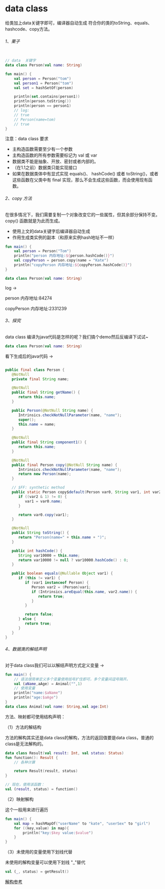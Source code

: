 # data class

给类加上data关键字即可，编译器自动生成 符合你的类的toString、equals、hashcode、copy方法。

###### 1、栗子

```kotlin

// data  关键字
data class Person(val name: String)

fun main() {
    val person = Person("tom")
    val person1 = Person("tom")
    val set = hashSetOf(person)

    println(set.contains(person1))
    println(person.toString())
    println(person == person1)
    // log:
    // true
    // Person(name=tom)
    // true
}
```

注意：data class 要求

- 主构造函数需要至少有一个参数
- 主构造函数的所有参数需要标记为 val 或 var
- 数据类不能是抽象、开放、密封或者内部的。
- （在1.1之前）数据类只能实现接口
- 如果在数据类体中有显式实现 equals()、 hashCode() 或者 toString()，或者这些函数在父类中有 final 实现，那么不会生成这些函数，而会使用现有函数。


###### 2、copy 方法

在很多情况下，我们需要复制一个对象改变它的一些属性，但其余部分保持不变。 copy() 函数就是为此而生成。

- 使用上文的data关键字后编译器自动生成
- 作用生成类实例的副本（和原来实例hash地址不一样）

```kotlin
fun main() {
    val person = Person("Tom")
    println("person 内存地址:${person.hashCode()}")
    val copyPerson = person.copy(name = "Kate")
    println("copyPerson 内存地址:${copyPerson.hashCode()}")
}

data class Person(val name: String)
```
log ->

person 内存地址:84274

copyPerson 内存地址:2331239

###### 3、探究

data class 编译为java代码是怎样的呢？我们搞个demo然后反编译下试试~

```kotlin
data class Person(val name: String)
```

看下生成后的java代码 ->

```java

public final class Person {
   @NotNull
   private final String name;

   @NotNull
   public final String getName() {
      return this.name;
   }

   public Person(@NotNull String name) {
      Intrinsics.checkNotNullParameter(name, "name");
      super();
      this.name = name;
   }

   @NotNull
   public final String component1() {
      return this.name;
   }

   @NotNull
   public final Person copy(@NotNull String name) {
      Intrinsics.checkNotNullParameter(name, "name");
      return new Person(name);
   }

   // $FF: synthetic method
   public static Person copy$default(Person var0, String var1, int var2, Object var3) {
      if ((var2 & 1) != 0) {
         var1 = var0.name;
      }

      return var0.copy(var1);
   }

   @NotNull
   public String toString() {
      return "Person(name=" + this.name + ")";
   }

   public int hashCode() {
      String var10000 = this.name;
      return var10000 != null ? var10000.hashCode() : 0;
   }

   public boolean equals(@Nullable Object var1) {
      if (this != var1) {
         if (var1 instanceof Person) {
            Person var2 = (Person)var1;
            if (Intrinsics.areEqual(this.name, var2.name)) {
               return true;
            }
         }

         return false;
      } else {
         return true;
      }
   }
}
```

###### 4、数据类的解结声明

对于data class我们可以以解结声明方式定义变量 ->

```kotlin
fun main() {
    // 语法很简单定义多个变量使用括号扩住即可，多个变量间逗号隔开。
    val (aName,aAge) = Animal("",1)
    // 使用变量
    println("name:$aName")
    println("age:$aAge")
}
data class Animal(val name: String,val age:Int)
```

方法、映射都可使用结构声明：

（1）方法的解结构

方法的解构其实还是data class的解构，方法的返回值要是data class，普通的class是无法解构的。

```kotlin
data class Result(val result: Int, val status: Status)
fun function(): Result {
    // 各种计算

    return Result(result, status)
}

// 现在，使用该函数：
val (result, status) = function()
```

（2）映射解构

这个一般用来进行遍历

```kotlin
fun main() {
    val map = hashMapOf("userName" to "kate", "userSex" to "girl")
    for ((key,value) in map){
        println("key:$key value:$value")
    }
}
```

（3）未使用的变量使用下划线代替

未使用的解构变量可以使用下划线 "_"替代

```kotlin
val (_, status) = getResult()
```

[解构参考](https://www.kotlincn.net/docs/reference/multi-declarations.html)


